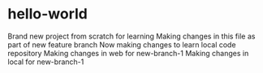 # hello-world
Brand new project from scratch for learning
Making changes in this file as part of new feature branch
Now making changes to learn local code repository
Making changes in web for new-branch-1
Making changes in local for new-branch-1